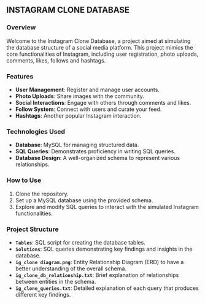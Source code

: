 ## INSTAGRAM CLONE DATABASE

### Overview

Welcome to the Instagram Clone Database, a project aimed at simulating the database structure of a social media platform. This project mimics the core functionalities of Instagram, including user registration, photo uploads, comments, likes, follows and hashtags.

### Features

- **User Management**: Register and manage user accounts.
- **Photo Uploads**: Share images with the community.
- **Social Interactions**: Engage with others through comments and likes.
- **Follow System**: Connect with users and curate your feed.
- **Hashtags**: Another popular Instagram interaction.

### Technologies Used

- **Database**: MySQL for managing structured data.
- **SQL Queries**: Demonstrates proficiency in writing SQL queries.
- **Database Design**: A well-organized schema to represent various relationships.

### How to Use

1. Clone the repository.
2. Set up a MySQL database using the provided schema.
3. Explore and modify SQL queries to interact with the simulated Instagram functionalities.

### Project Structure

- **`Tables`**: SQL script for creating the database tables.
- **`Solutions`**: SQL queries demonstrating key findings and insights in the database.
- **`ig_clone diagram.png`**: Entity Relationship Diagram (ERD) to have a better understanding of the overall schema.
- **`ig_clone_db_relationship.txt`**: Brief explanation of relationships between entities in the schema.
- **`ig_clone_queries.txt`**: Detailed explanation of each query that produces different key findings.
